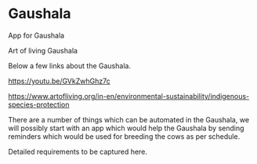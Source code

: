 # Gaushala
App for Gaushala 

Art of living Gaushala 

Below a few links about the Gaushala.

https://youtu.be/GVkZwhGhz7c

https://www.artofliving.org/in-en/environmental-sustainability/indigenous-species-protection

There are a number of things which can be automated in the Gaushala, we will possibly start with an app which would help the Gaushala by sending reminders which would be used for breeding the cows as per schedule.

Detailed requirements to be captured here.
